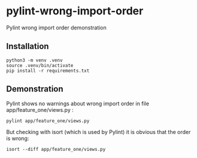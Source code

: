 # pylint-wrong-import-order
Pylint wrong import order demonstration

## Installation
    python3 -m venv .venv
    source .venv/bin/activate
    pip install -r requirements.txt

## Demonstration
Pylint shows no warnings about wrong import order in file app/feature_one/views.py :

    pylint app/feature_one/views.py

But checking with isort (which is used by Pylint) it is obvious that the order is wrong:

    isort --diff app/feature_one/views.py
